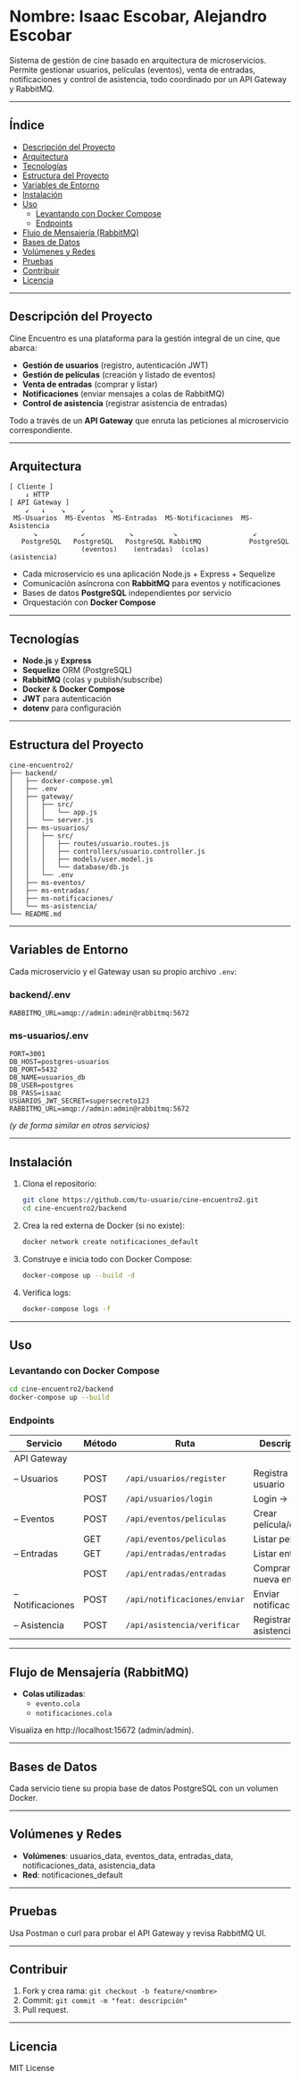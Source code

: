 # Nombre: Isaac Escobar, Alejandro Escobar

Sistema de gestión de cine basado en arquitectura de microservicios.  
Permite gestionar usuarios, películas (eventos), venta de entradas, notificaciones y control de asistencia, todo coordinado por un API Gateway y RabbitMQ.

---

## Índice

- [Descripción del Proyecto](#descripción-del-proyecto)  
- [Arquitectura](#arquitectura)  
- [Tecnologías](#tecnologías)  
- [Estructura del Proyecto](#estructura-del-proyecto)  
- [Variables de Entorno](#variables-de-entorno)  
- [Instalación](#instalación)  
- [Uso](#uso)  
  - [Levantando con Docker Compose](#levantando-con-docker-compose)  
  - [Endpoints](#endpoints)  
- [Flujo de Mensajería (RabbitMQ)](#flujo-de-mensajería-rabbitmq)  
- [Bases de Datos](#bases-de-datos)  
- [Volúmenes y Redes](#volúmenes-y-redes)  
- [Pruebas](#pruebas)  
- [Contribuir](#contribuir)  
- [Licencia](#licencia)

---

## Descripción del Proyecto

Cine Encuentro es una plataforma para la gestión integral de un cine, que abarca:

- **Gestión de usuarios** (registro, autenticación JWT)  
- **Gestión de películas** (creación y listado de eventos)  
- **Venta de entradas** (comprar y listar)  
- **Notificaciones** (enviar mensajes a colas de RabbitMQ)  
- **Control de asistencia** (registrar asistencia de entradas)  

Todo a través de un **API Gateway** que enruta las peticiones al microservicio correspondiente.

---

## Arquitectura

```
[ Cliente ] 
    ↓ HTTP 
[ API Gateway ] 
    ↙   ↓    ↘    ↙      ↘
 MS-Usuarios  MS-Eventos  MS-Entradas  MS-Notificaciones  MS-Asistencia
      ↘           ↙           ↘          ↘                   ↙
   PostgreSQL   PostgreSQL   PostgreSQL RabbitMQ            PostgreSQL
                  (eventos)    (entradas)  (colas)          (asistencia)
```

- Cada microservicio es una aplicación Node.js + Express + Sequelize  
- Comunicación asíncrona con **RabbitMQ** para eventos y notificaciones  
- Bases de datos **PostgreSQL** independientes por servicio  
- Orquestación con **Docker Compose**

---

## Tecnologías

- **Node.js** y **Express**  
- **Sequelize** ORM (PostgreSQL)  
- **RabbitMQ** (colas y publish/subscribe)  
- **Docker** & **Docker Compose**  
- **JWT** para autenticación  
- **dotenv** para configuración

---

## Estructura del Proyecto

```
cine-encuentro2/
├── backend/
│   ├── docker-compose.yml
│   ├── .env
│   ├── gateway/
│   │   ├── src/
│   │   │   └── app.js
│   │   └── server.js
│   ├── ms-usuarios/
│   │   ├── src/
│   │   │   ├── routes/usuario.routes.js
│   │   │   ├── controllers/usuario.controller.js
│   │   │   ├── models/user.model.js
│   │   │   └── database/db.js
│   │   └── .env
│   ├── ms-eventos/
│   ├── ms-entradas/
│   ├── ms-notificaciones/
│   └── ms-asistencia/
└── README.md
```

---

## Variables de Entorno

Cada microservicio y el Gateway usan su propio archivo `.env`:

### backend/.env
```dotenv
RABBITMQ_URL=amqp://admin:admin@rabbitmq:5672
```

### ms-usuarios/.env
```dotenv
PORT=3001
DB_HOST=postgres-usuarios
DB_PORT=5432
DB_NAME=usuarios_db
DB_USER=postgres
DB_PASS=isaac
USUARIOS_JWT_SECRET=supersecreto123
RABBITMQ_URL=amqp://admin:admin@rabbitmq:5672
```

*(y de forma similar en otros servicios)*

---

## Instalación

1. Clona el repositorio:  
   ```bash
   git clone https://github.com/tu-usuario/cine-encuentro2.git
   cd cine-encuentro2/backend
   ```

2. Crea la red externa de Docker (si no existe):  
   ```bash
   docker network create notificaciones_default
   ```

3. Construye e inicia todo con Docker Compose:  
   ```bash
   docker-compose up --build -d
   ```

4. Verifica logs:  
   ```bash
   docker-compose logs -f
   ```

---

## Uso

### Levantando con Docker Compose
```bash
cd cine-encuentro2/backend
docker-compose up --build
```

### Endpoints

| Servicio          | Método | Ruta                               | Descripción               |
|-------------------|--------|------------------------------------|---------------------------|
| API Gateway       |        |                                    |                           |
| – Usuarios        | POST   | `/api/usuarios/register`           | Registra nuevo usuario    |
|                   | POST   | `/api/usuarios/login`              | Login → JWT               |
| – Eventos         | POST   | `/api/eventos/peliculas`           | Crear película/evento     |
|                   | GET    | `/api/eventos/peliculas`           | Listar películas          |
| – Entradas        | GET    | `/api/entradas/entradas`           | Listar entradas           |
|                   | POST   | `/api/entradas/entradas`           | Comprar nueva entrada     |
| – Notificaciones  | POST   | `/api/notificaciones/enviar`       | Enviar notificación       |
| – Asistencia      | POST   | `/api/asistencia/verificar`        | Registrar asistencia      |

---

## Flujo de Mensajería (RabbitMQ)

- **Colas utilizadas**:  
  - `evento.cola`  
  - `notificaciones.cola`

Visualiza en http://localhost:15672 (admin/admin).

---

## Bases de Datos

Cada servicio tiene su propia base de datos PostgreSQL con un volumen Docker.

---

## Volúmenes y Redes

- **Volúmenes**: usuarios_data, eventos_data, entradas_data, notificaciones_data, asistencia_data  
- **Red**: notificaciones_default

---

## Pruebas

Usa Postman o curl para probar el API Gateway y revisa RabbitMQ UI.

---

## Contribuir

1. Fork y crea rama: `git checkout -b feature/<nombre>`  
2. Commit: `git commit -m "feat: descripción"`  
3. Pull request.

---

## Licencia

MIT License
